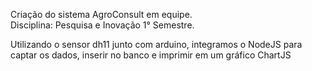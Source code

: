 Criação do sistema AgroConsult em equipe. <br>
Disciplina: Pesquisa e Inovação 1° Semestre.<br>

Utilizando o sensor dh11 junto com arduino, integramos o NodeJS para captar os dados, inserir no banco e imprimir em um gráfico ChartJS
